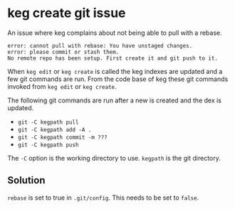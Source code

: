# keg create git issue

An issue where keg complains about not being able to pull with a rebase.

```
error: cannot pull with rebase: You have unstaged changes.
error: please commit or stash them.
No remote repo has been setup. First create it and git push to it.
```

When `keg edit` or `keg create` is called the keg indexes are updated and a few git commands are run. From the code base of keg these git commands invoked from `keg edit` or `keg create`.

The following git commands are run after a new is created and the dex is updated.

- `git -C kegpath pull`
- `git -C kegpath add -A .`
- `git -C kegpath commit -m ???`
- `git -C kegpath push`

The `-C` option is the working directory to use. `kegpath` is the git directory.

## Solution

`rebase` is set to true in `.git/config`. This needs to be set to `false`.
